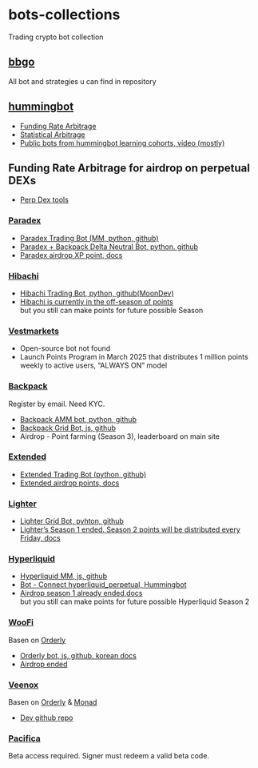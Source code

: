 # bots-collections
Trading crypto bot collection

## [bbgo](https://github.com/c9s/bbgo)
All bot and strategies u can find in repository

## [hummingbot](https://github.com/hummingbot/hummingbot)
- [Funding Rate Arbitrage](./hummingbot/fund-arb.md)
- [Statistical Arbitrage](./hummingbot/stat-arb.md)
- [Public bots from hummingbot learning cohorts, video (mostly)](https://www.botcamp.xyz/cohorts)

## Funding Rate Arbitrage for airdrop on perpetual DEXs
- [Perp Dex tools](https://ghzperpdextools.vercel.app)

### [Paradex](https://app.paradex.trade/r/baselax)
- [Paradex Trading Bot (MM, python, github)](https://github.com/Ham1et/paradex-bot)
- [Paradex + Backpack Delta Neutral Bot, python. github](https://github.com/Pastfin/Paradex-Backpack-delta-neutral-bot)
- [Paradex airdrop XP point, docs](https://docs.paradex.trade/xp-referrals/xp)

### [Hibachi](https://hibachi.xyz/r/RA2J3V52TQ)
- [Hibachi Trading Bot, python, github(MoonDev)](https://github.com/moondevonyt/Hibachi-Crypto-Exchange-Trading-Python-Examples)
- [Hibachi is currently in the off-season of points](https://docs.hibachi.xyz/hibachi-rewards/points)  
   but you still can make points for future possible Season  

### [Vestmarkets](https://alpha.vestmarkets.com/join/BASEL)
- Open-source bot not found
- Launch Points Program in March 2025 that distributes 1 million points weekly to active users, “ALWAYS ON” model

### [Backpack](https://backpack.exchange/join/dpiu9s2c)
Register by email. Need KYC.
- [Backpack AMM bot, python, github](https://github.com/tanutcho/backpack-amm-bot)
- [Backpack Grid Bot, js, github](https://github.com/pordria/backpack-grid-bot)
- Airdrop - Point farming (Season 3), leaderboard on main site

### [Extended](https://app.extended.exchange)
- [Extended Trading Bot (python, github)](https://github.com/ericeric0101/Extended_Dex_Bot)
- [Extended airdrop points, docs](https://docs.extended.exchange/extended-resources/points)

### [Lighter](https://app.lighter.xyz)
- [Lighter Grid Bot, pyhton, github](https://github.com/ArthurOnWeb/lighter-grid-bot)
- [Lighter’s Season 1 ended. Season 2 points will be distributed every Friday, docs](https://docs.lighter.xyz/points-program)

### [Hyperliquid](https://app.hyperliquid.xyz/)
- [Hyperliquid MM, js, github](https://github.com/lorine93s/hyperliquid-market-macker)
- [Bot - Connect hyperliquid_perpetual, Hummingbot](https://hummingbot.org/blog/funding-rate-arbitrage-and-creating-vaults-on-hyperliquid/)
- [Airdrop season 1 already ended](https://www.coingecko.com/learn/what-is-hyperliquid-and-what-the-hyperliquid-airdrop-means-for-defi),[docs](https://hyperliquid.gitbook.io/hyperliquid-docs/points)  
 but you still can make points for future possible Hyperliquid Season 2

### [WooFi](https://pro.woofi.com/)
Basen on [Orderly](https://orderly.network/)  
- [Orderly bot, js, github. korean docs](https://github.com/gitwub5/Orderly_MMbot)
- [Airdrop ended](https://orderly.network/docs/introduction/tokenomics/retroactive-airdrop)

### [Veenox](https://veenox.xyz)
Basen on [Orderly](https://orderly.network/) & [Monad](https://www.monad.xyz)
- [Dev github repo](https://github.com/lorine93s/Veenox---Perpetual-trading-platfom)

### [Pacifica](https://app.pacifica.fi)
Beta access required. Signer must redeem a valid beta code.